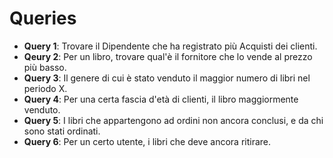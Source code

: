 # Queries

- **Query 1**: Trovare il Dipendente che ha registrato più Acquisti dei clienti.
- **Qeury 2**: Per un libro, trovare qual'è il fornitore che lo vende al prezzo più basso.
- **Query 3**: Il genere di cui è stato venduto il maggior numero di libri nel periodo X.
- **Query 4**: Per una certa fascia d'età di clienti, il libro maggiormente venduto.
- **Query 5**: I libri che appartengono ad ordini non ancora conclusi, e da chi sono stati ordinati.
- **Query 6**: Per un certo utente, i libri che deve ancora ritirare.
